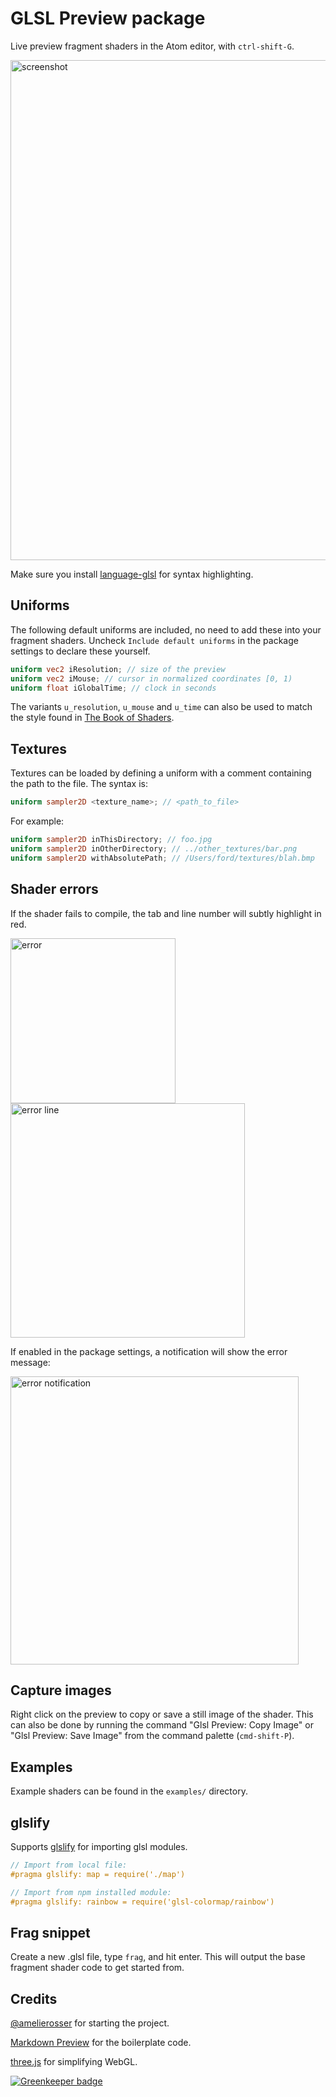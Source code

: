 # GLSL Preview package

Live preview fragment shaders in the Atom editor, with `ctrl-shift-G`.

<img width="800" alt="screenshot" src="https://cdn.rawgit.com/fordhurley/atom-glsl-preview/master/assets/screenshot.jpg">

Make sure you install [language-glsl](https://atom.io/packages/language-glsl)
for syntax highlighting.


## Uniforms

The following default uniforms are included, no need to add these into your
fragment shaders. Uncheck `Include default uniforms` in the package settings to
declare these yourself.

```glsl
uniform vec2 iResolution; // size of the preview
uniform vec2 iMouse; // cursor in normalized coordinates [0, 1)
uniform float iGlobalTime; // clock in seconds
```

The variants `u_resolution`, `u_mouse` and `u_time` can also be used to match
the style found in [The Book of Shaders](http://thebookofshaders.com/).

## Textures

Textures can be loaded by defining a uniform with a comment containing the path
to the file. The syntax is:

```glsl
uniform sampler2D <texture_name>; // <path_to_file>
```

For example:

```glsl
uniform sampler2D inThisDirectory; // foo.jpg
uniform sampler2D inOtherDirectory; // ../other_textures/bar.png
uniform sampler2D withAbsolutePath; // /Users/ford/textures/blah.bmp
```


## Shader errors

If the shader fails to compile, the tab and line number will subtly highlight in
red.

<img width="264" alt="error" src="https://cdn.rawgit.com/fordhurley/atom-glsl-preview/master/assets/error.png">

<img width="375" alt="error line" src="https://cdn.rawgit.com/fordhurley/atom-glsl-preview/master/assets/error-line.png">

If enabled in the package settings, a notification will show the error message:

<img width="461" alt="error notification" src="https://cdn.rawgit.com/fordhurley/atom-glsl-preview/master/assets/error-notification.png">


## Capture images

Right click on the preview to copy or save a still image of the shader. This can
also be done by running the command "Glsl Preview: Copy Image" or
"Glsl Preview: Save Image" from the command palette (`cmd-shift-P`).


## Examples

Example shaders can be found in the `examples/` directory.


## glslify

Supports [glslify](https://github.com/glslify/glslify) for importing glsl
modules.

```glsl
// Import from local file:
#pragma glslify: map = require('./map')

// Import from npm installed module:
#pragma glslify: rainbow = require('glsl-colormap/rainbow')
```

## Frag snippet

Create a new .glsl file, type `frag`, and hit enter. This will output the base
fragment shader code to get started from.


## Credits

[@amelierosser](https://github.com/amelierosser) for starting the project.

[Markdown Preview](https://github.com/atom/markdown-preview) for the boilerplate
code.

[three.js](http://threejs.org/) for simplifying WebGL.



[![Greenkeeper badge](https://badges.greenkeeper.io/fordhurley/atom-glsl-preview.svg)](https://greenkeeper.io/)
